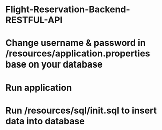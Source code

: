 # Flight-Reservation-Backend-RESTFUL-API
# Change username & password in /resources/application.properties base on your database
# Run application
# Run /resources/sql/init.sql to insert data into database
